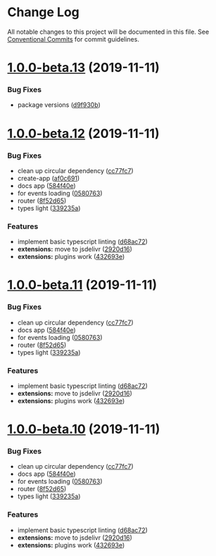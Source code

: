 # Change Log

All notable changes to this project will be documented in this file.
See [Conventional Commits](https://conventionalcommits.org) for commit guidelines.

# [1.0.0-beta.13](https://github.com/fiction-com/factor/compare/v1.0.0-beta.12...v1.0.0-beta.13) (2019-11-11)


### Bug Fixes

* package versions ([d9f930b](https://github.com/fiction-com/factor/commit/d9f930bdacc5ca958f0bb51a857f511cd3355f94))





# [1.0.0-beta.12](https://github.com/fiction-com/factor/compare/v1.0.0-beta.9...v1.0.0-beta.12) (2019-11-11)


### Bug Fixes

* clean up circular dependency ([cc77fc7](https://github.com/fiction-com/factor/commit/cc77fc7fe87a52ba1a9cd5303cbb0c9015a0ae52))
* create-app ([af0c691](https://github.com/fiction-com/factor/commit/af0c6918a14d421c3d6ad3f6396670b9ddb502fd))
* docs app ([584f40e](https://github.com/fiction-com/factor/commit/584f40eb29ee4dea822411d2b2ebdb62aec20f40))
* for events loading ([0580763](https://github.com/fiction-com/factor/commit/0580763949ddc1c26ccd585959389c925b79a3b1))
* router ([8f52d65](https://github.com/fiction-com/factor/commit/8f52d65a5a1cf236522087db8ad6013b3c4e6cb6))
* types light ([339235a](https://github.com/fiction-com/factor/commit/339235a3ba909a0c5a17743268dd972d8a0ae8c4))


### Features

* implement basic typescript linting ([d68ac72](https://github.com/fiction-com/factor/commit/d68ac72d72b93712a55269b3bd71a0d0e741b519))
* **extensions:** move to jsdelivr ([2920d16](https://github.com/fiction-com/factor/commit/2920d163c777dd95e342f46505b771001e24d41d))
* **extensions:** plugins work ([432693e](https://github.com/fiction-com/factor/commit/432693ed993e6a55a24c672186b4988cc120aaf0))





# [1.0.0-beta.11](https://github.com/fiction-com/factor/compare/v1.0.0-beta.9...v1.0.0-beta.11) (2019-11-11)


### Bug Fixes

* clean up circular dependency ([cc77fc7](https://github.com/fiction-com/factor/commit/cc77fc7fe87a52ba1a9cd5303cbb0c9015a0ae52))
* docs app ([584f40e](https://github.com/fiction-com/factor/commit/584f40eb29ee4dea822411d2b2ebdb62aec20f40))
* for events loading ([0580763](https://github.com/fiction-com/factor/commit/0580763949ddc1c26ccd585959389c925b79a3b1))
* router ([8f52d65](https://github.com/fiction-com/factor/commit/8f52d65a5a1cf236522087db8ad6013b3c4e6cb6))
* types light ([339235a](https://github.com/fiction-com/factor/commit/339235a3ba909a0c5a17743268dd972d8a0ae8c4))


### Features

* implement basic typescript linting ([d68ac72](https://github.com/fiction-com/factor/commit/d68ac72d72b93712a55269b3bd71a0d0e741b519))
* **extensions:** move to jsdelivr ([2920d16](https://github.com/fiction-com/factor/commit/2920d163c777dd95e342f46505b771001e24d41d))
* **extensions:** plugins work ([432693e](https://github.com/fiction-com/factor/commit/432693ed993e6a55a24c672186b4988cc120aaf0))





# [1.0.0-beta.10](https://github.com/fiction-com/factor/compare/v1.0.0-beta.9...v1.0.0-beta.10) (2019-11-11)


### Bug Fixes

* clean up circular dependency ([cc77fc7](https://github.com/fiction-com/factor/commit/cc77fc7fe87a52ba1a9cd5303cbb0c9015a0ae52))
* docs app ([584f40e](https://github.com/fiction-com/factor/commit/584f40eb29ee4dea822411d2b2ebdb62aec20f40))
* for events loading ([0580763](https://github.com/fiction-com/factor/commit/0580763949ddc1c26ccd585959389c925b79a3b1))
* router ([8f52d65](https://github.com/fiction-com/factor/commit/8f52d65a5a1cf236522087db8ad6013b3c4e6cb6))
* types light ([339235a](https://github.com/fiction-com/factor/commit/339235a3ba909a0c5a17743268dd972d8a0ae8c4))


### Features

* implement basic typescript linting ([d68ac72](https://github.com/fiction-com/factor/commit/d68ac72d72b93712a55269b3bd71a0d0e741b519))
* **extensions:** move to jsdelivr ([2920d16](https://github.com/fiction-com/factor/commit/2920d163c777dd95e342f46505b771001e24d41d))
* **extensions:** plugins work ([432693e](https://github.com/fiction-com/factor/commit/432693ed993e6a55a24c672186b4988cc120aaf0))
